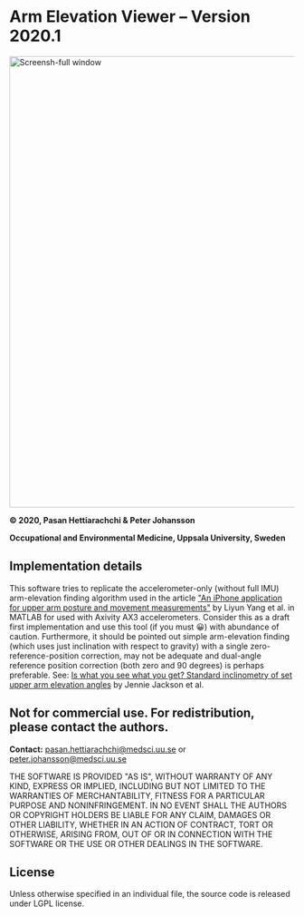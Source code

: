 #   **Arm Elevation Viewer – Version 2020.1**
<img width="1282" height="796" alt="Screensh-full window" src="https://github.com/user-attachments/assets/f577c619-7e65-4b10-8f3f-076d5a6de264" />


**© 2020, Pasan Hettiarachchi & Peter Johansson**

**Occupational and Environmental Medicine, Uppsala University, Sweden**

## Implementation details
This software tries to replicate the accelerometer-only (without full IMU) arm-elevation finding algorithm used in the article ["An iPhone application for upper arm posture and movement measurements"](https://doi.org/10.1016/j.apergo.2017.02.012) by Liyun Yang et al. in MATLAB for used with Axivity AX3 accelerometers. Consider this as a draft first implementation and use this tool (if you must 😀) with abundance of caution. Furthermore, it should be pointed out simple arm-elevation finding (which uses just inclination with respect to gravity) with a single zero-reference-position correction, may not be adequate and dual-angle reference position correction (both zero and 90 degrees) is perhaps preferable. See: [Is what you see what you get? Standard inclinometry of set upper arm elevation angles](https://doi.org/10.1016/j.apergo.2014.08.014) by Jennie Jackson et al.

## Not for commercial use. For redistribution, please contact the authors.
**Contact:**
pasan.hettiarachchi@medsci.uu.se or peter.johansson@medsci.uu.se

THE SOFTWARE IS PROVIDED "AS IS", WITHOUT WARRANTY OF ANY KIND, EXPRESS OR IMPLIED, INCLUDING BUT NOT LIMITED TO THE WARRANTIES OF MERCHANTABILITY, FITNESS FOR A PARTICULAR PURPOSE AND NONINFRINGEMENT. IN NO EVENT SHALL THE AUTHORS OR COPYRIGHT HOLDERS BE LIABLE FOR ANY CLAIM, DAMAGES OR OTHER LIABILITY, WHETHER IN AN ACTION OF CONTRACT, TORT OR OTHERWISE, ARISING FROM, OUT OF OR IN CONNECTION WITH THE SOFTWARE OR THE USE OR OTHER DEALINGS IN THE SOFTWARE.

## License
Unless otherwise specified in an individual file, the source code is released under LGPL license.
